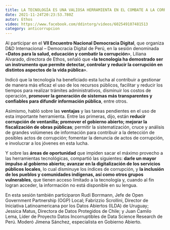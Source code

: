 ```yaml
---
title: LA TECNOLOGÍA ES UNA VALIOSA HERRAMIENTA EN EL COMBATE A LA CORRUPCIÓN
date: 2021-11-24T20:23:53.780Z
autor: Ethos
video: https://www.facebook.com/ddintorg/videos/602549107481513
category: anticorrupcion
---
```

Al participar en el **VII Encuentro Nacional Democracia Digital**, que organiza D&D Internacional – Democracia Digital de Perú, en la sesión denominada «**Datos para la salud, educación y combatir la corrupción**», Liliana Alvarado, directora de Ethos, señaló que «**la tecnología ha demostrado ser un instrumento que permite detectar, controlar y reducir la corrupción en distintos aspectos de la vida pública**».

Indicó que la tecnología ha beneficiado esta lucha al contribuir a gestionar de manera más eficaz el uso de los recursos públicos, facilitar y reducir los tiempos para realizar trámites administrativos, disminuir los costos de operación, **promover la generación de sistemas más transparentes y confiables para difundir información pública**, entre otros.

Asimismo, habló sobre las **ventajas** y las tareas pendientes en el uso de esta importante herramienta. Entre las primeras, dijo, están **reducir corrupción de ventanilla; promover el gobierno abierto; mejorar la fiscalización de obras públicas**; permitir la sistematización, cruce y análisis de grandes volúmenes de información para contribuir a la detección de posibles actos de corrupción; fomentar la denuncia de actos de corrupción, e involucrar a los jóvenes en esta lucha.

Y sobre las **áreas de oportunidad** que impiden sacar el máximo provecho a las herramientas tecnológicas, compartió las siguientes: **darle un mayor impulso al gobierno abierto; avanzar en la digitalización de los servicios públicos locales**, lo cual disminuye los índices de corrupción, y **la inclusión de los pueblos y comunidades indígenas, así como otros grupos vulnerables**, que tienen acceso limitado a la tecnología y, cuando al fin logran acceder, la información no está disponible en su lengua.

En esta sesión también participaron Rudi Borrmann, Jefe de Open Government Partnership (OGP) Local; Fabrizzio Scrollini, Director de Iniciativa Latinoamericana por los Datos Abiertos (ILDA) de Uruguay; Jessica Matus, Directora de Datos Protegidos de Chile; y Juan Camilo Lema, Líder de Proyecto Datos Incorruptibles de Data Science Research de Perú. Moderó Jimena Sánchez, especialista en Gobierno Abierto.